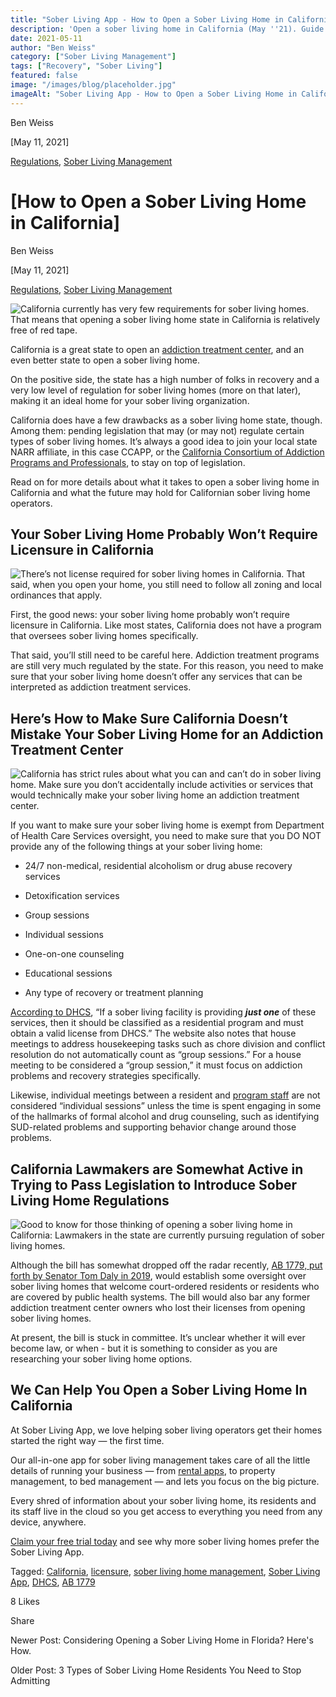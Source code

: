 ```yaml
---
title: "Sober Living App - How to Open a Sober Living Home in California"
description: 'Open a sober living home in California (May ''21). Guide covers state/local regulations, zoning, CCAPP certification & FHA/ADA rights.'
date: 2021-05-11
author: "Ben Weiss"
category: ["Sober Living Management"]
tags: ["Recovery", "Sober Living"]
featured: false
image: "/images/blog/placeholder.jpg"
imageAlt: "Sober Living App - How to Open a Sober Living Home in California"
---
```


Ben Weiss

[May 11, 2021]

[Regulations](/sober-living-app-blog/category/Regulations), [Sober Living Management](/sober-living-app-blog/category/Sober+Living+Management)

#  [How to Open a Sober Living Home in California]

Ben Weiss

[May 11, 2021]

[Regulations](/sober-living-app-blog/category/Regulations), [Sober Living Management](/sober-living-app-blog/category/Sober+Living+Management)

![California currently has very few requirements for sober living homes. That means that opening a sober living home state in California is relatively free of red tape.](/images/blog/how-to-open-a-sober-living-home-in-california/Screen_Shot_2021-05-11_at_9.45.36_AM.png)

California is a great state to open an [addiction treatment center](https://behavehealth.com/blog/2021/4/5/everything-you-need-to-know-to-open-an-addiction-treatment-or-drug-rehab-center-in-california), and an even better state to open a sober living home. 

On the positive side, the state has a high number of folks in recovery and a very low level of regulation for sober living homes (more on that later), making it an ideal home for your sober living organization. 

California does have a few drawbacks as a sober living home state, though. Among them: pending legislation that may (or may not) regulate certain types of sober living homes. It’s always a good idea to join your local state NARR affiliate, in this case CCAPP, or the [California Consortium of Addiction Programs and Professionals](https://ccappmembership.org), to stay on top of legislation. 

Read on for more details about what it takes to open a sober living home in California and what the future may hold for Californian sober living home operators. 

## Your Sober Living Home Probably Won’t Require Licensure in California

![There’s not license required for sober living homes in California. That said, when you open your home, you still need to follow all zoning and local ordinances that apply.](/images/blog/how-to-open-a-sober-living-home-in-california/Screen_Shot_2021-05-11_at_9.45.43_AM.png)

First, the good news: your sober living home probably won’t require licensure in California. Like most states, California does not have a program that oversees sober living homes specifically. 

That said, you’ll still need to be careful here. Addiction treatment programs are still very much regulated by the state. For this reason, you need to make sure that your sober living home doesn’t offer any services that can be interpreted as addiction treatment services. 

## Here’s How to Make Sure California Doesn’t Mistake Your Sober Living Home for an Addiction Treatment Center 

![California has strict rules about what you can and can’t do in sober living home. Make sure you don’t accidentally include activities or services that would technically make your sober living home an addiction treatment center.](/images/blog/how-to-open-a-sober-living-home-in-california/Screen_Shot_2021-05-11_at_9.45.51_AM.png)

If you want to make sure your sober living home is exempt from Department of Health Care Services oversight, you need to make sure that you DO NOT provide any of the following things at your sober living home:

  * 24/7 non-medical, residential alcoholism or drug abuse recovery services 

  * Detoxification services 

  * Group sessions 

  * Individual sessions 

  * One-on-one counseling 

  * Educational sessions 

  * Any type of recovery or treatment planning 

[According to DHCS](https://www.dhcs.ca.gov/individuals/Pages/Sud-Complaints.aspx), “If a sober living facility is providing **_just one_** of these services, then it should be classified as a residential program and must obtain a valid license from DHCS.” The website also notes that house meetings to address housekeeping tasks such as chore division and conflict resolution do not automatically count as “group sessions.” For a house meeting to be considered a “group session,” it must focus on addiction problems and recovery strategies specifically. 

Likewise, individual meetings between a resident and [program staff](../../../2020/8/5/5-things-your-sober-living-home-manager-is-afraid-to-tell-you.html) are not considered “individual sessions” unless the time is spent engaging in some of the hallmarks of formal alcohol and drug counseling, such as identifying SUD-related problems and supporting behavior change around those problems. 

## California Lawmakers are Somewhat Active in Trying to Pass Legislation to Introduce Sober Living Home Regulations 

![Good to know for those thinking of opening a sober living home in California: Lawmakers in the state are currently pursuing regulation of sober living homes.](/images/blog/how-to-open-a-sober-living-home-in-california/Screen_Shot_2021-05-11_at_9.46.02_AM.png)

Although the bill has somewhat dropped off the radar recently, [AB 1779, put forth by Senator Tom Daly in 2019](https://www.record-bee.com/2019/03/12/no-one-is-inspecting-californias-sober-living-homes-but-bill-would-require-minimum-standards-if-they-want-funding/), would establish some oversight over sober living homes that welcome court-ordered residents or residents who are covered by public health systems. The bill would also bar any former addiction treatment center owners who lost their licenses from opening sober living homes. 

At present, the bill is stuck in committee. It’s unclear whether it will ever become law, or when - but it is something to consider as you are researching your sober living home options. 

## We Can Help You Open a Sober Living Home In California 

At Sober Living App, we love helping sober living operators get their homes started the right way — the first time. 

Our all-in-one app for sober living management takes care of all the little details of running your business — from [rental apps](../../../2020/6/30/heres-what-you-need-to-start-including-in-your-sober-living-home-resident-agreements.html), to property management, to bed management — and lets you focus on the big picture. 

Every shred of information about your sober living home, its residents and its staff live in the cloud so you get access to everything you need from any device, anywhere. 

[Claim your free trial today](https://behavehealth.com/get-started) and see why more sober living homes prefer the Sober Living App.

Tagged: [California](/sober-living-app-blog/tag/California), [licensure](/sober-living-app-blog/tag/licensure), [sober living home management](/sober-living-app-blog/tag/sober+living+home+management), [Sober Living App](/sober-living-app-blog/tag/Sober+Living+App), [DHCS](https://soberlivingapp.com/sober-living-app-blog/tag/DHCS), [AB 1779](https://soberlivingapp.com/sober-living-app-blog/tag/AB+1779)

8 Likes

Share

Newer Post: Considering Opening a Sober Living Home in Florida? Here's How.

Older Post: 3 Types of Sober Living Home Residents You Need to Stop Admitting